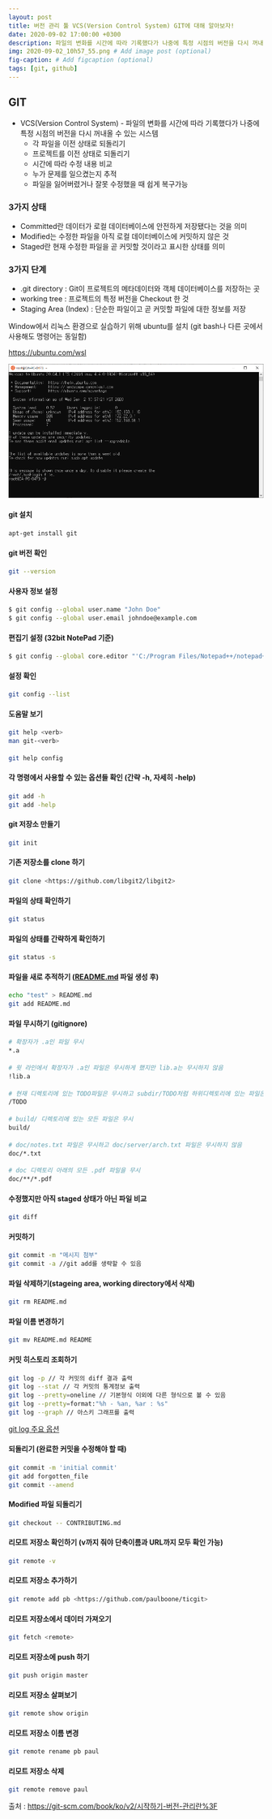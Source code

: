 ```yaml
---
layout: post
title: 버전 관리 툴 VCS(Version Control System) GIT에 대해 알아보자!
date: 2020-09-02 17:00:00 +0300
description: 파일의 변화를 시간에 따라 기록했다가 나중에 특정 시점의 버전을 다시 꺼내올 수 있는 시스템
img: 2020-09-02_10h57_55.png # Add image post (optional)
fig-caption: # Add figcaption (optional)
tags: [git, github]
---
```


## GIT 

- VCS(Version Control System) - 파일의 변화를 시간에 따라 기록했다가 나중에 특정 시점의 버전을 다시 꺼내올 수 있는 시스템
  - 각 파일을 이전 상태로 되돌리기
  - 프로젝트를 이전 상태로 되돌리기
  - 시간에 따라 수정 내용 비교
  - 누가 문제를 일으켰는지 추적
  - 파일을 잃어버렸거나 잘못 수정했을 때 쉽게 복구가능

### 3가지 상태

- Committed란 데이터가 로컬 데이터베이스에 안전하게 저장됐다는 것을 의미
- Modified는 수정한 파일을 아직 로컬 데이터베이스에 커밋하지 않은 것
- Staged란 현재 수정한 파일을 곧 커밋할 것이라고 표시한 상태를 의미

### 3가지 단계

- .git directory : Git이 프로젝트의 메타데이터와 객체 데이터베이스를 저장하는 곳
- working tree :  프로젝트의 특정 버전을 Checkout 한 것
- Staging Area (Index) : 단순한 파일이고 곧 커밋할 파일에 대한 정보를 저장

Window에서 리눅스 환경으로 실습하기 위해 ubuntu를 설치 (git bash나 다른 곳에서 사용해도 명령어는 동일함)

https://ubuntu.com/wsl

![/assets/img/2020-09-02_10h57_55.png](/assets/img/2020-09-02_10h57_55.png)



#### git 설치

```bash
apt-get install git
```



#### git 버전 확인

```bash
git --version
```



#### 사용자 정보 설정

```bash
$ git config --global user.name "John Doe"
$ git config --global user.email johndoe@example.com
```



#### 편집기 설정 (32bit NotePad 기준)

```bash
$ git config --global core.editor "'C:/Program Files/Notepad++/notepad++.exe' -multiInst -nosession"
```



#### 설정 확인

```bash
git config --list
```



#### 도움말 보기

```bash
git help <verb>
man git-<verb>

git help config
```



#### 각 명령에서 사용할 수 있는 옵션들 확인 (간략 -h, 자세히 -help)

```bash
git add -h
git add -help
```



#### git 저장소 만들기

```bash
git init
```



#### 기존 저장소를 clone 하기

```bash
git clone <https://github.com/libgit2/libgit2>
```



#### 파일의 상태 확인하기

```bash
git status
```



#### 파일의 상태를 간략하게 확인하기

```bash
git status -s
```



#### 파일을 새로 추적하기 ([README.md](http://README.md) 파일 생성 후)

```bash
echo "test" > README.md
git add README.md
```



#### 파일 무시하기 (gitignore)

```bash
# 확장자가 .a인 파일 무시
*.a

# 윗 라인에서 확장자가 .a인 파일은 무시하게 했지만 lib.a는 무시하지 않음
!lib.a

# 현재 디렉토리에 있는 TODO파일은 무시하고 subdir/TODO처럼 하위디렉토리에 있는 파일은 무시하지 않음
/TODO

# build/ 디렉토리에 있는 모든 파일은 무시
build/

# doc/notes.txt 파일은 무시하고 doc/server/arch.txt 파일은 무시하지 않음
doc/*.txt

# doc 디렉토리 아래의 모든 .pdf 파일을 무시
doc/**/*.pdf
```



#### 수정했지만 아직 staged 상태가 아닌 파일 비교

```bash
git diff
```



#### 커밋하기

```bash
git commit -m "메시지 첨부"
git commit -a //git add를 생략할 수 있음
```



#### 파일 삭제하기(stageing area, working directory에서 삭제)

```bash
git rm README.md
```



#### 파일 이름 변경하기

```bash
git mv README.md README
```



#### 커밋 히스토리 조회하기

```bash
git log -p // 각 커밋의 diff 결과 출력
git log --stat // 각 커밋의 통계정보 출력
git log --pretty=oneline // 기본형식 이외에 다른 형식으로 볼 수 있음
git log --pretty=format:"%h - %an, %ar : %s"
git log --graph // 아스키 그래프를 출력
```



[git log 주요 옵션](https://www.notion.so/f9177c29ddfd44f1bbbad5b963fce71e)



#### 되돌리기 (완료한 커밋을 수정해야 할 때)

```bash
git commit -m 'initial commit'
git add forgotten_file
git commit --amend
```



#### Modified 파일 되돌리기

```bash
git checkout -- CONTRIBUTING.md
```



#### 리모트 저장소 확인하기 (v까지 줘야 단축이름과 URL까지 모두 확인 가능)

```bash
git remote -v
```



#### 리모트 저장소 추가하기

```bash
git remote add pb <https://github.com/paulboone/ticgit>
```



#### 리모트 저장소에서 데이터 가져오기

```bash
git fetch <remote>
```



#### 리모트 저장소에 push 하기

```bash
git push origin master
```



#### 리모트 저장소 살펴보기

```bash
git remote show origin
```



#### 리모트 저장소 이름 변경

```bash
git remote rename pb paul
```



#### 리모트 저장소 삭제

```bash
git remote remove paul
```



출처 : https://git-scm.com/book/ko/v2/시작하기-버전-관리란%3F
